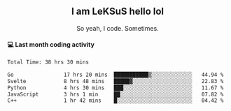 <h2 align="center">I am LeKSuS hello lol</h2>
<p align="center">So yeah, I code. Sometimes.</p>

#### :computer: Last month coding activity
<!--START_SECTION:waka-->

```txt
Total Time: 38 hrs 30 mins

Go                17 hrs 20 mins  ███████████▒░░░░░░░░░░░░░   44.94 %
Svelte            8 hrs 48 mins   █████▓░░░░░░░░░░░░░░░░░░░   22.83 %
Python            4 hrs 30 mins   ███░░░░░░░░░░░░░░░░░░░░░░   11.67 %
JavaScript        3 hrs 1 min     ██░░░░░░░░░░░░░░░░░░░░░░░   07.82 %
C++               1 hr 42 mins    █░░░░░░░░░░░░░░░░░░░░░░░░   04.42 %
```

<!--END_SECTION:waka-->
